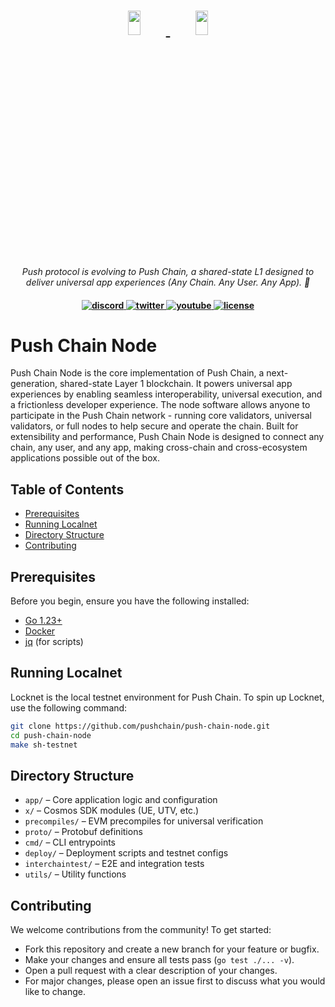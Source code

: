 <h1 align="center">
    <a href="https://push.org/#gh-light-mode-only">
    <img width='20%' height='10%' src="https://res.cloudinary.com/dx8mqtt0p/image/upload/t_pushchain_logo/Screenshot_2025-07-15_at_11.35.04_AM_wxoldu">
    </a>
    <a href="https://push.org/#gh-dark-mode-only">
    <img width='20%' height='10%' src="https://res.cloudinary.com/dx8mqtt0p/image/upload/t_pushchain_logo/Screenshot_2025-07-15_at_11.35.04_AM_wxoldu">
    </a>
</h1>

<p align="center">
  <i>Push protocol is evolving to Push Chain, a shared-state L1 designed to deliver universal app experiences (Any Chain. Any User. Any App). 🚀</i>
</p>

<h4 align="center">
  <a href="https://discord.com/invite/pushprotocol">
    <img src="https://img.shields.io/badge/discord-7289da.svg?style=flat-square" alt="discord">
  </a>
  <a href="https://x.com/Pushchain">
    <img src="https://img.shields.io/badge/twitter-18a1d6.svg?style=flat-square" alt="twitter">
  </a>
  <a href="https://www.youtube.com/@pushprotocol">
    <img src="https://img.shields.io/badge/youtube-d95652.svg?style=flat-square&" alt="youtube">
  </a>
  <a href="./LICENSE" target="_blank">
    <img src="https://img.shields.io/badge/license-MIT-green.svg?style=flat-square" alt="license">
  </a>
</h4>

# Push Chain Node

Push Chain Node is the core implementation of Push Chain, a next-generation, shared-state Layer 1 blockchain. It powers universal app experiences by enabling seamless interoperability, universal execution, and a frictionless developer experience. The node software allows anyone to participate in the Push Chain network - running core validators, universal validators, or full nodes to help secure and operate the chain. Built for extensibility and performance, Push Chain Node is designed to connect any chain, any user, and any app, making cross-chain and cross-ecosystem applications possible out of the box.

## Table of Contents

- [Prerequisites](#prerequisites)
- [Running Localnet](#running-localnet)
- [Directory Structure](#directory-structure)
- [Contributing](#contributing)

## Prerequisites

Before you begin, ensure you have the following installed:

- [Go 1.23+](https://golang.org/dl/)
- [Docker](https://www.docker.com/)
- [jq](https://stedolan.github.io/jq/download/) (for scripts)

## Running Localnet

Locknet is the local testnet environment for Push Chain. To spin up Locknet, use the following command:

```sh
git clone https://github.com/pushchain/push-chain-node.git
cd push-chain-node
make sh-testnet
```

## Directory Structure

- `app/` – Core application logic and configuration
- `x/` – Cosmos SDK modules (UE, UTV, etc.)
- `precompiles/` – EVM precompiles for universal verification
- `proto/` – Protobuf definitions
- `cmd/` – CLI entrypoints
- `deploy/` – Deployment scripts and testnet configs
- `interchaintest/` – E2E and integration tests
- `utils/` – Utility functions

## Contributing

We welcome contributions from the community! To get started:

- Fork this repository and create a new branch for your feature or bugfix.
- Make your changes and ensure all tests pass (`go test ./... -v`).
- Open a pull request with a clear description of your changes.
- For major changes, please open an issue first to discuss what you would like to change.
